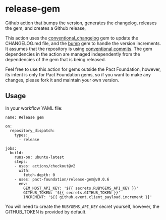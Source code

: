 # release-gem

Github action that bumps the version, generates the changelog, releases the gem, and creates a Github release,

This action uses the [conventional_changelog](https://github.com/dcrec1/conventional-changelog-ruby) gem to update the CHANGELOG.md file, and the [bump](https://github.com/gregorym/bump) gem to handle the version increments. It assumes that the repository is using [conventional commits](https://www.conventionalcommits.org/). The gem dependencies in the action are managed independently from the dependencies of the gem that is being released.

Feel free to use this action for gems outside the Pact Foundation, however, its intent is only for Pact Foundation gems, so if you want to make any changes, please fork it and maintain your own version.

## Usage

In your workflow YAML file:

```
name: Release gem

on:
  repository_dispatch:
    types:
      - release

jobs:
  build:
    runs-on: ubuntu-latest
    steps:
    - uses: actions/checkout@v2
      with:
        fetch-depth: 0
    - uses: pact-foundation/release-gem@v0.0.6
      env:
        GEM_HOST_API_KEY: '${{ secrets.RUBYGEMS_API_KEY }}'
        GITHUB_TOKEN: '${{ secrets.GITHUB_TOKEN }}'
        INCREMENT: '${{ github.event.client_payload.increment }}'
```

You will need to create the `RUBYGEMS_API_KEY` secret yourself, however, the GITHUB_TOKEN is provided by default.
